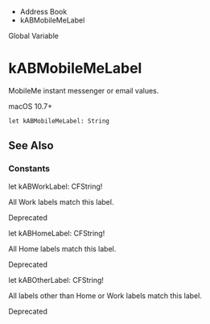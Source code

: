 

- Address Book
-  kABMobileMeLabel 

Global Variable

# kABMobileMeLabel

MobileMe instant messenger or email values.

macOS 10.7+

``` source
let kABMobileMeLabel: String
```

## See Also

### Constants

let kABWorkLabel: CFString!

All Work labels match this label.

Deprecated

let kABHomeLabel: CFString!

All Home labels match this label.

Deprecated

let kABOtherLabel: CFString!

All labels other than Home or Work labels match this label.

Deprecated

